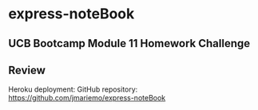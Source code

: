 # express-noteBook
## UCB Bootcamp Module 11 Homework Challenge

## Review
Heroku deployment:
GitHub repository: https://github.com/jmariemo/express-noteBook

##